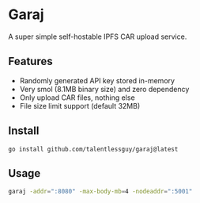 # Garaj

A super simple self-hostable IPFS CAR upload service.

## Features

- Randomly generated API key stored in-memory
- Very smol (8.1MB binary size) and zero dependency
- Only upload CAR files, nothing else
- File size limit support (default 32MB)

## Install

```
go install github.com/talentlessguy/garaj@latest
```

## Usage

```sh
garaj -addr=":8080" -max-body-mb=4 -nodeaddr=":5001"
```